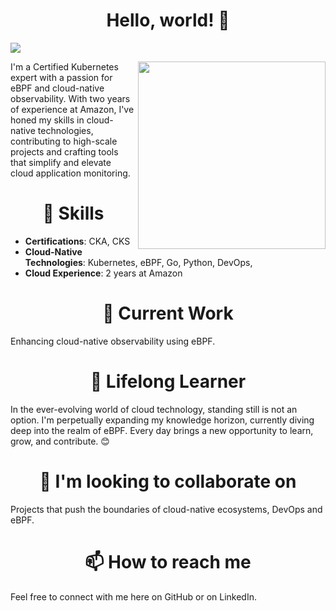 <h1 align="center"> Hello, world! 👋</h1>      

<a href="https://visitorbadge.io/status?path=https%3A%2F%2Fgithub.com%2Fdevendra-dhakad"><img src="https://api.visitorbadge.io/api/visitors?path=https%3A%2F%2Fgithub.com%2Fdevendra-dhakad&countColor=%2337d67a&style=plastic&labelStyle=none" /></a>

<img align="right" width="300" height="300" src="https://png.pngtree.com/png-clipart/20190515/original/pngtree-%EF%BB%BFbee-png-image_3693921.jpg" />



I'm a Certified Kubernetes expert with a passion for eBPF and cloud-native observability. With two years of experience at Amazon, I've honed my skills in cloud-native technologies, contributing to high-scale projects and crafting tools that simplify and elevate cloud application monitoring.

<h1 align="center"> 🚀 Skills </h1>     

- **Certifications**: CKA, CKS
- **Cloud-Native Technologies**: Kubernetes, eBPF, Go, Python, DevOps, 
- **Cloud Experience**: 2 years at Amazon

<h1 align="center"> 🔭 Current Work </h1>   

Enhancing cloud-native observability using eBPF.

<h1 align="center"> 🌱 Lifelong Learner </h1>   

In the ever-evolving world of cloud technology, standing still is not an option. I'm perpetually expanding my knowledge horizon, currently diving deep into the realm of eBPF. Every day brings a new opportunity to learn, grow, and contribute.  😊

<h1 align="center"> 👯 I'm looking to collaborate on </h1> 

Projects that push the boundaries of cloud-native ecosystems, DevOps and eBPF.


<h1 align="center"> 📫  How to reach me </h1> 

Feel free to connect with me here on GitHub or on LinkedIn.
